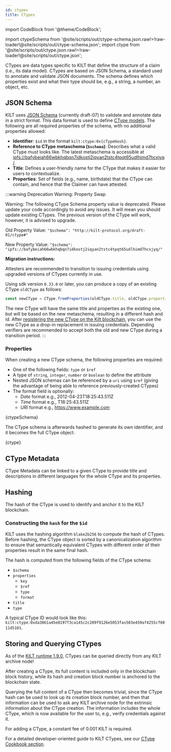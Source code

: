 ```yaml
---
id: ctypes
title: CTypes
---
```

import CodeBlock from '@theme/CodeBlock';

<!-- Taken from https://github.com/webpack-contrib/raw-loader/issues/91#issuecomment-648830498 -->
import ctypeSchema from '@site/scripts/out/ctype-schema.json.raw!=!raw-loader!@site/scripts/out/ctype-schema.json';
import ctype from '@site/scripts/out/ctype.json.raw!=!raw-loader!@site/scripts/out/ctype.json';

CTypes are data types specific to KILT that define the structure of a claim (i.e., its data model).
CTypes are based on JSON Schema, a standard used to annotate and validate JSON documents.
The schema defines which properties exist and what their type should be, e.g., a string, a number, an object, etc.

## JSON Schema

KILT uses [JSON Schema](https://json-schema.org/) (currently draft-07) to validate and annotate data in a strict format.
This data format is used to define [CType models](https://github.com/KILTprotocol/sdk-js/blob/master/packages/core/src/ctype/CType.schemas.ts).
The following are all required properties of the schema, with no additional properties allowed:

- **Identifier**: `$id` in the format `kilt:ctype:0x{cTypeHash}`.
- **Reference to CType metaschema (`$schema`)**: Describes what a valid CType must looks like. The latest metaschema is accessible at [ipfs://bafybeiah66wbkhqbqn7idkostj2iqyan2tstc4tpqt65udlhimd7hcxjyq/](ipfs://bafybeiah66wbkhqbqn7idkostj2iqyan2tstc4tpqt65udlhimd7hcxjyq/).
- **Title**: Defines a user-friendly name for the CType that makes it easier for users to contextualize.
- **Properties**: Set of fields (e.g., name, birthdate) that the CType can contain, and hence that the Claimer can have attested.

:::warning
 Deprecation Warning: Property Swap

Warning: The following CType Schema property value is deprecated.
Please update your code accordingly to avoid any issues.
It will mean you should update existing CTypes.
The previous version of the CType will work, however, it is advised to upgrade.

Old Property Value:  `"$schema": "http://kilt-protocol.org/draft-01/ctype#"`

New Property Value:  `"$schema": "ipfs://bafybeiah66wbkhqbqn7idkostj2iqyan2tstc4tpqt65udlhimd7hcxjyq/"`

**Migration instructions:** 

Attesters are recommended to transition to issuing credentials using upgraded versions of CTypes currently in use.

Using sdk version `0.33.0` or later, you can produce a copy of an existing CType `oldCType` as follows:

``` js
const newCType = CType.fromProperties(oldCType.title, oldCType.properties, 'V1')
```

The new CType will have the same title and properties as the existing one, but will be based on the new metaschema, resulting in a different hash and id.
After [registering the new CType on the Kilt blockchain](../../develop/01_sdk/02_cookbook/04_claiming/01_ctype_creation.md), you can use the new CType as a drop-in replacement in issuing credentials.
Depending verifiers are recommended to accept both the old and new CType during a transition period.
:::

### Properties

When creating a new CType schema, the following properties are required:

- One of the following fields: `type` or `$ref`
- A type of `string`, `integer`, `number` or `boolean` to define the attribute
- Nested JSON schemas can be referenced by a `uri` using `$ref` (giving the advantage of being able to reference previously-created CTypes)
- The format field is optionally:
  - *Date* format e.g., 2012-04-23T18:25:43.511Z
  - *Time* format e.g., T18:25:43.511Z
  - *URI* format e.g., <https://www.example.com>

<CodeBlock className="language-json" title="CType schema example">
  {ctypeSchema}
</CodeBlock>

The CType schema is afterwards hashed to generate its own identifier, and it becomes the full CType object:

<CodeBlock className="language-json" title="Full CType example">
  {ctype}
</CodeBlock>

## CType Metadata

CType Metadata can be linked to a given CType to provide title and descriptions in different languages for the whole CType and its properties.

<!-- TODO: Add example of CType metadata -->

## Hashing

The hash of the CType is used to identify and anchor it to the KILT blockchain.

### Constructing the `hash` for the `$id`

KILT uses the hashing algorithm `blake2b256` to compute the hash of CTypes.
Before hashing, the CType object is sorted by a canonicalization algorithm to ensure that semantically equivalent CTypes with different order of their properties result in the same final hash.

The hash is computed from the following fields of the CType schema:

- `$schema`
- `properties`
  - `key`
  - `$ref`
  - `type`
  - `format`
- `title`
- `type`

A typical CType ID would look like this: `kilt:ctype:0xda3861a45e0197f3ca145c2c209f9126e5053fas503e459af4255cf8011d5101`.

## Storing and Querying CTypes

As of the [KILT runtime 1.9.0][kilt-runtime-1.9.0], CTypes can be queried directly from any KILT archive node!

After creating a CType, its full content is included only in the blockchain block history, while its hash and creation block number is anchored to the blockchain state.

Querying the full content of a CType then becomes trivial, since the CType hash can be used to look up its creation block number, and then that information can be used to ask any KILT archive node for the extrinsic information about the CType creation.
The information includes the whole CType, which is now available for the user to, e.g., verify credentials against it.

For adding a CType, a constant fee of 0.001 KILT is required.

For a detailed developer-oriented guide to KILT CTypes, see our [CType Cookbook section](../../develop/01_sdk/02_cookbook/04_claiming/01_ctype_creation.md).

[kilt-runtime-1.9.0]: https://github.com/KILTprotocol/kilt-node/releases/tag/1.9.0
